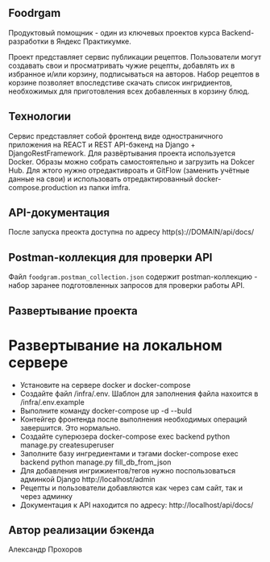 ## Foodrgam
Продуктовый помощник - один из ключевых проектов курса Backend-разработки в Яндекс Практикумке.

Проект представляет сервис публикации рецептов. Пользователи могут создавать свои и просматривать чужие рецепты, добавлять их в избранное и/или корзину, подписываться на авторов. Набор рецептов в корзине позволяет впоследстиве скачать список ингридиентов, необхожимых для приготовления всех добавленных в корзину блюд.

## Технологии
Сервис представляет собой фронтенд виде одностраничного приложения на REACT и REST API-бэкенд на Django + DjangoRestFramework. Для развёртывания проекта используется Docker. Образы можно собрать самостоятельно и загрузить на Dokcer Hub. Для жтого нужно отредактивроать и GitFlow (заменить учётные данные на свои) и использовать отредактированный docker-compose.production из папки imfra.

## API-документация
После запуска преокта доступна по адресу http(s)://DOMAIN/api/docs/

## Postman-коллекция для проверки API

Файл `foodgram.postman_collection.json` содержит postman-коллекцию - набор заранее подготовленных запросов для проверки работы API.

## Развертывание проекта

# Развертывание на локальном сервере

- Установите на сервере docker и docker-compose
- Создайте файл /infra/.env. Шаблон для заполнения файла нахоится в /infra/.env.example
- Выполните команду docker-compose up -d --buld
- Контейгер фронтенда после выполнения необходимых операций завершится. Это нормально.
- Создайте суперюзера docker-compose exec backend python manage.py createsuperuser
- Заполните базу ингредиентами и тэгами docker-compose exec backend python manage.py fill_db_from_json
- Для добавления ингрижиентов/тегов нужно поспользоваться админкой Django http://localhost/admin
- Рецепты и пользователи добавляются как через сам сайт, так и через админку
- Документация к API находится по адресу: http://localhost/api/docs/

## Автор реализации бэкенда
Александр Прохоров

